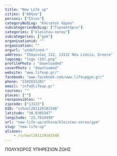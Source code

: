```yaml
---
title: "New Life up"
cities: ["Αθήνα"]
perioxi: ["Ίλιον"]
categoryNoSLug: "Κλειστού Χώρου"
subcategoriesNoSLug: ["Γυμναστήριο"]
categories: ["kleistou-xorou"]
subcategories: ["gym"]
organisationid: ""
organisation: ""
orgurl: "undefined-"
address: "Ιδομενέως 112, 13122 Néa Liósia, Greece"
logoimg: "logo (19).png"
profilePhoto : "downloaded"
coverPhoto : "downloaded"
website: "www.lifeup.gr/"
facebook: "www.facebook.com/www.lifeupgym.gr/"
phone: "2102631201"
email: "info@lifeup.gr"
courses: ""
places: [""]
rensponsibles: ""
zipcode: ["13122"]
UID: "school201120181548"
latitude: "38,0305547"
longitude: "23,7018499"
url: "new-life-up/athina/kleistou-xorou/gym"
slug: "new-life-up"
aliases:
    - /school201120181548
---
```



ΠΟΛΥΧΩΡΟΣ ΥΠΗΡΕΣΙΩΝ ΖΩΗΣ

